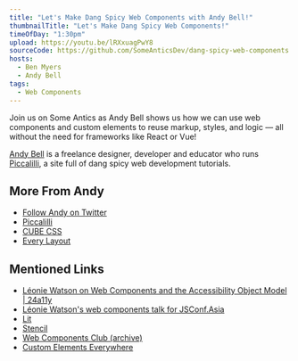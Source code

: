 ```yaml
---
title: "Let's Make Dang Spicy Web Components with Andy Bell!"
thumbnailTitle: "Let's Make Dang Spicy Web Components!"
timeOfDay: "1:30pm"
upload: https://youtu.be/lRXxuagPwY8
sourceCode: https://github.com/SomeAnticsDev/dang-spicy-web-components
hosts:
  - Ben Myers
  - Andy Bell
tags:
  - Web Components
---
```


Join us on Some Antics as Andy Bell shows us how we can use web components and custom elements to reuse markup, styles, and logic — all without the need for frameworks like React or Vue!

[Andy Bell](https://twitter.com/piccalilli_) is a freelance designer, developer and educator who runs [Piccalilli](https://piccalil.li), a site full of dang spicy web development tutorials.

## More From Andy

- [Follow Andy on Twitter](https://twitter.com/piccalilli_)
- [Piccalilli](https://piccalil.li)
- [CUBE CSS](https://cube.fyi/)
- [Every Layout](https://every-layout.dev)

## Mentioned Links

- [Léonie Watson on Web Components and the Accessibility Object Model | 24a11y](https://www.24a11y.com/2019/web-components-and-the-aom/)
- [Léonie Watson's web components talk for JSConf.Asia](https://www.youtube.com/watch?v=ZMZMMuXRFcE)
- [Lit](https://lit.dev/)
- [Stencil](https://stenciljs.com/docs/introduction)
- [Web Components Club (archive)](http://web.archive.org/web/20210226215900/https://webcomponents.club/)
- [Custom Elements Everywhere](https://custom-elements-everywhere.com/)